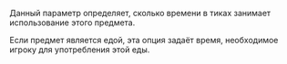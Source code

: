 Данный параметр определяет, сколько времени в тиках занимает использование этого предмета.

Если предмет является едой, эта опция задаёт время, необходимое игроку для употребления этой еды.